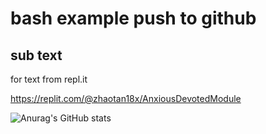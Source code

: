 # bash example push to github

## sub text 
for text from repl.it


https://replit.com/@zhaotan18x/AnxiousDevotedModule

![Anurag's GitHub stats](https://github-readme-stats.vercel.app/api?username=zircomars&show_icons=true&theme=radical)
